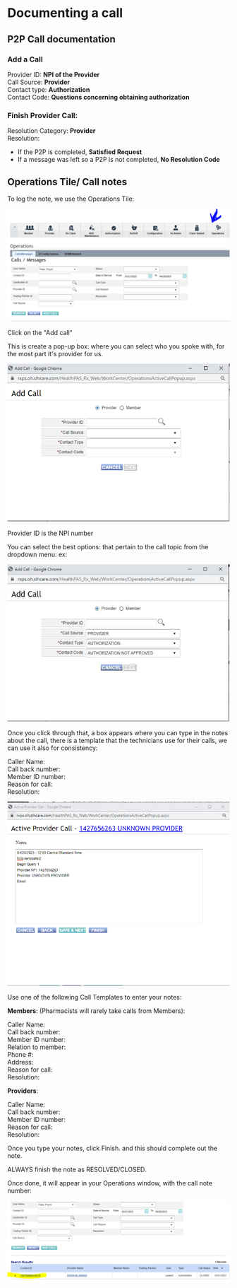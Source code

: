 # Documenting a call

## P2P Call documentation

### Add a Call
Provider ID: **NPI of the Provider** </br>
Call Source: **Provider**</br>
Contact type: **Authorization** </br>
Contact Code: **Questions concerning obtaining authorization**

### Finish Provider Call:
Resolution Category: **Provider** </br>
Resolution: <ul><li>If the P2P is completed, **Satisfied Request**</li><li>If a message was left so a P2P is not completed, **No Resolution Code**</li></ul>


## Operations Tile/ Call notes

To log the note, we use the Operations Tile: 
 
![image](Otile0.png)

Click on the "Add call" 

This is create a pop-up box: where you can select who you spoke with, for the most part it's provider for us.  

![image](OTile1.png)

Provider ID is the NPI number 

You can select the best options: that pertain to the call topic from the dropdown menu: ex: 
 
![image](otile3.jpeg)
 
Once you click through that, a box appears where you can type in the notes about the call, there is a template that the technicians use for their calls, we can use it also for consistency:  

Caller Name:</br>
Call back number:</br>
Member ID number:</br> 
Reason for call:</br> 
Resolution:</br>

![image](otile4.png)

Use one of the following Call Templates to enter your notes:  

**Members**: (Pharmacists will rarely take calls from Members): 

Caller Name:   </br>
Call back number:   </br>
Member ID number:  </br>
Relation to member:  </br>
Phone #:  </br>
Address:  </br>
Reason for call:  </br>
Resolution:  

**Providers**: 

Caller Name:     </br>
Call back number:  </br>
Member ID number:   </br>
Reason for call:    </br>
Resolution:  </br>

Once you type your notes, click Finish. and this should complete out the note. 

ALWAYS finish the note as RESOLVED/CLOSED.  

Once done, it will appear in your Operations window, with the call note number: 

![image](otile5.png)
 

 
